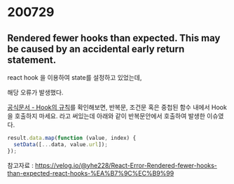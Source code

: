 # 200729

## Rendered fewer hooks than expected. This may be caused by an accidental early return statement.

react hook 을 이용하여 state를 설정하고 있었는데,

해당 오류가 발생했다.

[공식문서 - Hook의 규칙](https://ko.reactjs.org/docs/hooks-rules.html)를 확인해보면,
반복문, 조건문 혹은 중첩된 함수 내에서 Hook을 호출하지 마세요. 라고 써있는데
아래와 같이 반복문안에서 호출하여 발생한 이슈였다.

```js
result.data.map(function (value, index) {
  setData([...data, value.url]);
});
```

참고자료 : https://velog.io/@yhe228/React-Error-Rendered-fewer-hooks-than-expected-react-hooks-%EA%B7%9C%EC%B9%99